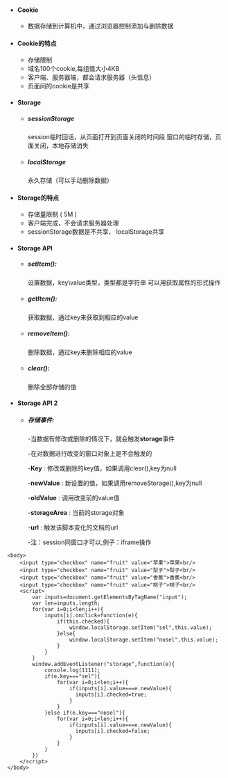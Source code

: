 - #### Cookie
  - 数据存储到计算机中，通过浏览器控制添加与删除数据
- #### Cookie的特点
    - 存储限制  
    - 域名100个cookie,每组值大小4KB  
    - 客户端、服务器端，都会请求服务器（头信息）  
    - 页面间的cookie是共享  

- #### Storage
  - #####  sessionStorage
    session临时回话，从页面打开到页面关闭的时间段
  窗口的临时存储，页面关闭，本地存储消失
  - ##### localStorage
    永久存储（可以手动删除数据）
- #### Storage的特点
    - 存储量限制 ( 5M )
    - 客户端完成，不会请求服务器处理
    - sessionStorage数据是不共享、 localStorage共享
- #### Storage API
    - ##### setItem():
        设置数据，key\value类型，类型都是字符串
        可以用获取属性的形式操作
    - ##### getItem():
        获取数据，通过key来获取到相应的value
    - ##### removeItem():
        删除数据，通过key来删除相应的value
    - ##### clear():
        删除全部存储的值
- #### Storage API 2
    - ##### 存储事件:
        \-当数据有修改或删除的情况下，就会触发**storage**事件  

        \-在对数据进行改变的窗口对象上是不会触发的
        
        \-**Key** : 修改或删除的key值，如果调用clear(),key为null
        
        \-**newValue**  :  新设置的值，如果调用removeStorage(),key为null
        
        \-**oldValue** :  调用改变前的value值
        
        \-**storageArea** : 当前的storage对象
        
        \-**url** :  触发该脚本变化的文档的url
        
        \-注：session同窗口才可以,例子：iframe操作
        

```
<body>
	<input type="checkbox" name="fruit" value="苹果">苹果<br/>
	<input type="checkbox" name="fruit" value="梨子">梨子<br/>
	<input type="checkbox" name="fruit" value="香蕉">香蕉<br/>
	<input type="checkbox" name="fruit" value="桃子">桃子<br/>
	<script>
		var inputs=document.getElementsByTagName("input");
		var len=inputs.length;
		for(var i=0;i<len;i++){
			inputs[i].onclick=function(e){
				if(this.checked){
					window.localStorage.setItem("sel",this.value);
				}else{
					window.localStorage.setItem("nosel",this.value);
				}
			}
		}
		window.addEventListener("storage",function(e){
			console.log(1111);
			if(e.key==="sel"){
				for(var i=0;i<len;i++){
					if(inputs[i].value===e.newValue){
					  inputs[i].checked=true;
					}
				}
			}else if(e.key==="nosel"){
				for(var i=0;i<len;i++){
					if(inputs[i].value===e.newValue){
					  inputs[i].checked=false;
					}
				}
			}
		})
	</script>
</body>

```





